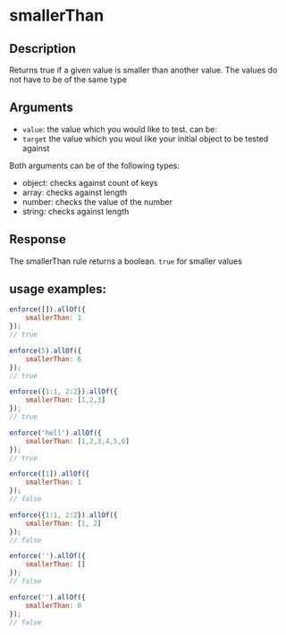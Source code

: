 # smallerThan

## Description
Returns true if a given value is smaller than another value. The values do not have to be of the same type

## Arguments
* `value`: the value which you would like to test. can be:
* `target` the value which you woul like your initial object to be tested against

Both arguments can be of the following types:
* object: checks against count of keys
* array: checks against length
* number: checks the value of the number
* string: checks against length

## Response
The smallerThan rule returns a boolean. `true` for smaller values

## usage examples:

```js
enforce([]).allOf({
    smallerThan: 1
});
// true
```

```js
enforce(5).allOf({
    smallerThan: 6
});
// true
```

```js
enforce({1:1, 2:2}).allOf({
    smallerThan: [1,2,3]
});
// true
```

```js
enforce('hell').allOf({
    smallerThan: [1,2,3,4,5,6]
});
// true
```

```js
enforce([1]).allOf({
    smallerThan: 1
});
// false
```

```js
enforce({1:1, 2:2}).allOf({
    smallerThan: [1, 2]
});
// false
```

```js
enforce('').allOf({
    smallerThan: []
});
// false
```

```js
enforce('').allOf({
    smallerThan: 0
});
// false
```